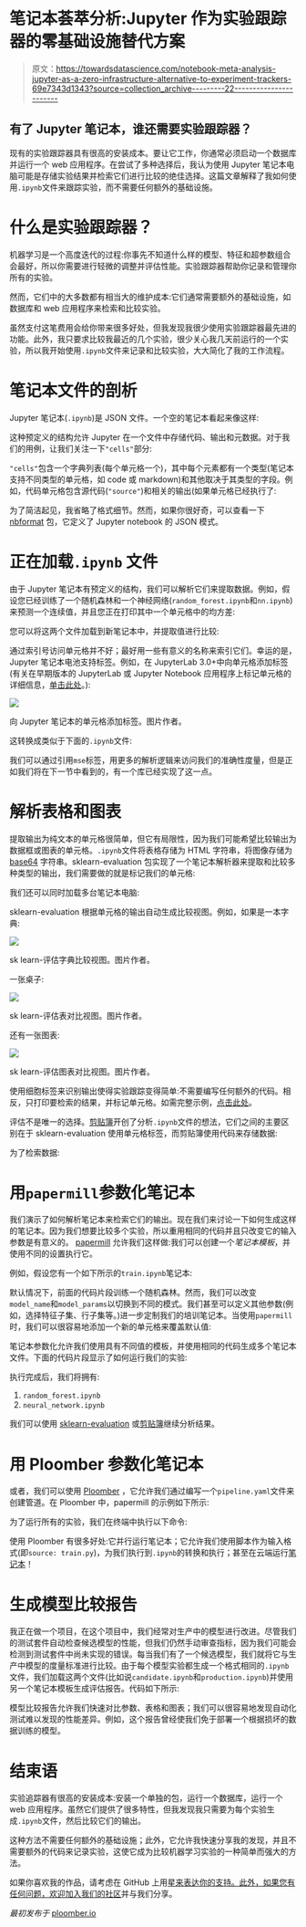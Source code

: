 # 笔记本荟萃分析:Jupyter 作为实验跟踪器的零基础设施替代方案

> 原文：<https://towardsdatascience.com/notebook-meta-analysis-jupyter-as-a-zero-infrastructure-alternative-to-experiment-trackers-69e7343d1343?source=collection_archive---------22----------------------->

## 有了 Jupyter 笔记本，谁还需要实验跟踪器？

现有的实验跟踪器具有很高的安装成本。要让它工作，你通常必须启动一个数据库并运行一个 web 应用程序。在尝试了多种选择后，我认为使用 Jupyter 笔记本电脑可能是存储实验结果并检索它们进行比较的绝佳选择。这篇文章解释了我如何使用`.ipynb`文件来跟踪实验，而不需要任何额外的基础设施。

# 什么是实验跟踪器？

机器学习是一个高度迭代的过程:你事先不知道什么样的模型、特征和超参数组合会最好，所以你需要进行轻微的调整并评估性能。实验跟踪器帮助你记录和管理你所有的实验。

然而，它们中的大多数都有相当大的维护成本:它们通常需要额外的基础设施，如数据库和 web 应用程序来检索和比较实验。

虽然支付这笔费用会给你带来很多好处，但我发现我很少使用实验跟踪器最先进的功能。此外，我只要求比较我最近的几个实验，很少关心我几天前运行的一个实验，所以我开始使用`.ipynb`文件来记录和比较实验，大大简化了我的工作流程。

# 笔记本文件的剖析

Jupyter 笔记本(`.ipynb`)是 JSON 文件。一个空的笔记本看起来像这样:

这种预定义的结构允许 Jupyter 在一个文件中存储代码、输出和元数据。对于我们的用例，让我们关注一下`"cells"`部分:

`"cells"`包含一个字典列表(每个单元格一个)，其中每个元素都有一个类型(笔记本支持不同类型的单元格，如 code 或 markdown)和其他取决于其类型的字段。例如，代码单元格包含源代码(`"source"`)和相关的输出(如果单元格已经执行了:

为了简洁起见，我省略了格式细节。然而，如果你很好奇，可以查看一下 [nbformat](https://github.com/jupyter/nbformat) 包，它定义了 Jupyter notebook 的 JSON 模式。

# 正在加载`.ipynb` 文件

由于 Jupyter 笔记本有预定义的结构，我们可以解析它们来提取数据。例如，假设您已经训练了一个随机森林和一个神经网络(`random_forest.ipynb`和`nn.ipynb`)来预测一个连续值，并且您正在打印其中一个单元格中的均方差:

您可以将这两个文件加载到新笔记本中，并提取值进行比较:

通过索引号访问单元格并不好；最好用一些有意义的名称来索引它们。幸运的是，Jupyter 笔记本电池支持标签。例如，在 JupyterLab 3.0+中向单元格添加标签(有关在早期版本的 JupyterLab 或 Jupyter Notebook 应用程序上标记单元格的详细信息，[单击此处](https://papermill.readthedocs.io/en/latest/usage-parameterize.html)。):

![](img/c1b43ebbbd45c59d450d07ca8c3a003e.png)

向 Jupyter 笔记本的单元格添加标签。图片作者。

这转换成类似于下面的`.ipynb`文件:

我们可以通过引用`mse`标签，用更多的解析逻辑来访问我们的准确性度量，但是正如我们将在下一节中看到的，有一个库已经实现了这一点。

# 解析表格和图表

提取输出为纯文本的单元格很简单，但它有局限性，因为我们可能希望比较输出为数据框或图表的单元格。`.ipynb`文件将表格存储为 HTML 字符串，将图像存储为 [base64](https://en.wikipedia.org/wiki/Base64) 字符串。sklearn-evaluation 包实现了一个笔记本解析器来提取和比较多种类型的输出，我们需要做的就是标记我们的单元格:

我们还可以同时加载多台笔记本电脑:

sklearn-evaluation 根据单元格的输出自动生成比较视图。例如，如果是一本字典:

![](img/c44baadaef6718c6179e0be012bef916.png)

sk learn-评估字典比较视图。图片作者。

一张桌子:

![](img/d69031a3e9d35a7906f9617ddabaa42b.png)

sk learn-评估表对比视图。图片作者。

还有一张图表:

![](img/cd7b91f89b91642d28bd79b110bcab27.png)

sk learn-评估图表对比视图。图片作者。

使用细胞标签来识别输出使得实验跟踪变得简单:不需要编写任何额外的代码。相反，只打印要检索的结果，并标记单元格。如需完整示例，[点击此处](https://sklearn-evaluation.readthedocs.io/en/stable/user_guide/NotebookCollection.html)。

评估不是唯一的选择。[剪贴簿](https://github.com/nteract/scrapbook)开创了分析`.ipynb`文件的想法，它们之间的主要区别在于 sklearn-evaluation 使用单元格标签，而剪贴簿使用代码来存储数据:

为了检索数据:

# 用`papermill`参数化笔记本

我们演示了如何解析笔记本来检索它们的输出。现在我们来讨论一下如何生成这样的笔记本。因为我们想要比较多个实验，所以重用相同的代码并且只改变它的输入参数是有意义的。 [papermill](https://github.com/nteract/papermill) 允许我们这样做:我们可以创建一个*笔记本模板*，并使用不同的设置执行它。

例如，假设您有一个如下所示的`train.ipynb`笔记本:

默认情况下，前面的代码片段训练一个随机森林。然而，我们可以改变`model_name`和`model_params`以切换到不同的模式。我们甚至可以定义其他参数(例如，选择特征子集、行子集等。)进一步定制我们的培训笔记本。当使用`papermill`时，我们可以很容易地添加一个新的单元格来覆盖默认值:

笔记本参数化允许我们使用具有不同值的模板，并使用相同的代码生成多个笔记本文件。下面的代码片段显示了如何运行我们的实验:

执行完成后，我们将拥有:

1.  `random_forest.ipynb`
2.  `neural_network.ipynb`

我们可以使用 [sklearn-evaluation](https://github.com/edublancas/sklearn-evaluation) 或[剪贴簿](https://github.com/nteract/scrapbook)继续分析结果。

# 用 Ploomber 参数化笔记本

或者，我们可以使用 [Ploomber](https://github.com/ploomber/ploomber) ，它允许我们通过编写一个`pipeline.yaml`文件来创建管道。在 Ploomber 中，papermill 的示例如下所示:

为了运行所有的实验，我们在终端中执行以下命令:

使用 Ploomber 有很多好处:它并行运行笔记本；它允许我们使用脚本作为输入格式(即`source: train.py`)，为我们执行到`.ipynb`的转换和执行；甚至在云端运行[笔记本](https://soopervisor.readthedocs.io)！

# 生成模型比较报告

我正在做一个项目，在这个项目中，我们经常对生产中的模型进行改进。尽管我们的测试套件自动检查候选模型的性能，但我们仍然手动审查指标，因为我们可能会检测到测试套件中尚未实现的错误。每当我们有了一个候选模型，我们就将它与生产中模型的度量标准进行比较。由于每个模型实验都生成一个格式相同的`.ipynb`文件，我们加载这两个文件(比如说`candidate.ipynb`和`production.ipynb`)并使用另一个笔记本模板生成评估报告。代码如下所示:

模型比较报告允许我们快速对比参数、表格和图表；我们可以很容易地发现自动化测试难以发现的性能差异。例如，这个报告曾经使我们免于部署一个根据损坏的数据训练的模型。

# 结束语

实验追踪器有很高的安装成本:安装一个单独的包，运行一个数据库，运行一个 web 应用程序。虽然它们提供了很多特性，但我发现我只需要为每个实验生成`.ipynb`文件，然后比较它们的输出。

这种方法不需要任何额外的基础设施；此外，它允许我快速分享我的发现，并且不需要额外的代码来记录实验，这使它成为比较机器学习实验的一种简单而强大的方法。

如果你喜欢我的作品，请考虑在 GitHub 上用[星来表达你的支持。此外，如果您有任何问题，欢迎](https://github.com/ploomber/ploomber)[加入我们的社区](http://community.ploomber.io/)并与我们分享。

*最初发布于* [ploomber.io](https://ploomber.io/posts/meta-analysis)